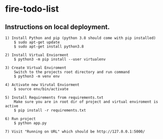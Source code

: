 # fire-todo-list


## Instructions on local deployment.
```
1) Install Python and pip (python 3.8 should come with pip installed)
    $ sudo apt-get update
    $ sudo apt-get install python3.8

2) Install Virtual Enviorment
    $ python3 -m pip install --user virtualenv

3) Create Virtual Enviroment
    Switch to the projects root directory and run command
    $ python3 -m venv env

4) Activate new Virutal Enviorment
    $ source env/bin/activate

5) Install Requirements from requirements.txt
    Make sure you are in root dir of project and virtual enviroment is active
    $ pip install -r requirements.txt

6) Run project
    $ python app.py

7) Visit "Running on URL" which should be http://127.0.0.1:5000/
```
<!-- ## Project setup
```
npm install
```

### Compiles and hot-reloads for development
```
npm run serve
```

### Compiles and minifies for production
```
npm run build
```

### Lints and fixes files
```
npm run lint
```

### Customize configuration
See [Configuration Reference](https://cli.vuejs.org/config/). -->
